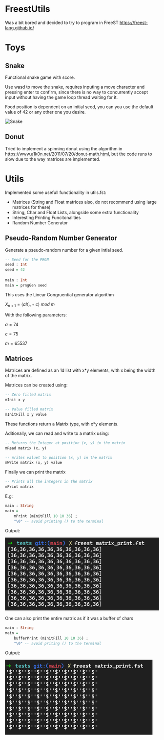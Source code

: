 # FreestUtils

Was a bit bored and decided to try to program in FreeST https://freest-lang.github.io/


# Toys

## Snake

Functional snake game with score.

Use wasd to move the snake, requires inputing a move character and pressing enter to confirm, since there is no way to concurrently accept input without having the game loop thread waiting for it.

Food position is dependent on an initial seed, you can you use the default value of 42 or any other one you desire.

![Snake](images/snake.gif)

## Donut

Tried to implement a spinning donut using the algorithm in https://www.a1k0n.net/2011/07/20/donut-math.html, but the code runs to slow due to the way matrices are implemented.

# Utils

Implemented some usefull functionality in utils.fst:
- Matrices (String and Float matrices also, do not recommend using large matrices for these)
- String, Char and Float Lists, alongside some extra functionality
- Interesting Printing Funcitonalities
- Random Number Generator

## Pseudo-Random Number Generator

Generate a pseudo-random number for a given intial seed.

```Haskell
-- Seed for the PRGN
seed : Int
seed = 42

main : Int
main = prngGen seed
```

This uses the Linear Congruential generator algorithm

$X_{n+1} = (aX_n + c)\ mod\ m$

With the following parameters:

$a=74$

$c = 75$

$m = 65537$

## Matrices

Matrices are defined as an 1d list with x*y elements, with x being the width of the matrix.

Matrices can be created using:

```Haskell
-- Zero filled matrix
mInit x y
```

```Haskell
-- Value filled matrix
mInitFill x y value
```

These functions return a Matrix type, with x*y elements.

Aditionally, we can read and write to a matrix using:

```Haskell
-- Returns the Integer at position (x, y) in the matrix
mRead matrix (x, y)
```
```Haskell
-- Writes valuet to position (x, y) in the matrix
mWrite matrix (x, y) value
```

Finally we can print the matrix

```Haskell
-- Prints all the integers in the matrix
mPrint matrix
```

E.g:
```Haskell
main : String
main = 
    mPrint (mInitFill 10 10 36) ; 
    "\0" -- avoid printing () to the terminal
```

Output:

![Matrix Print](images/matrix_print.png)

One can also print the entire matrix as if it was a buffer of chars

```Haskell
main : String
main = 
    bufferPrint (mInitFill 10 10 36) ; 
    "\0" -- avoid priting () to the terminal
```

Output:

![Matrix Print](images/matrix_print_char.png)


